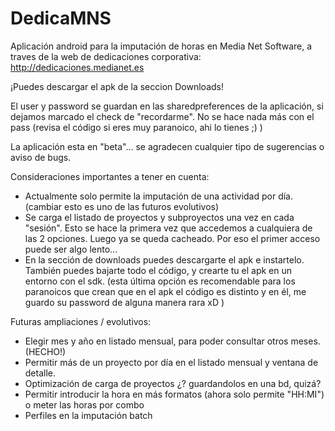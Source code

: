 DedicaMNS
=========

Aplicación android para la imputación de horas en Media Net Software, a traves de la web de dedicaciones corporativa: http://dedicaciones.medianet.es

¡Puedes descargar el apk de la seccion Downloads!

El user y password se guardan en las sharedpreferences de la aplicación, si dejamos marcado el check de "recordarme". No se hace nada más con el pass (revisa el código si eres muy paranoico, ahi lo tienes ;) )

La aplicación esta en "beta"... se agradecen cualquier tipo de sugerencias o aviso de bugs.

Consideraciones importantes a tener en cuenta:
  - Actualmente solo permite la imputación de una actividad por día. (cambiar esto es uno de las futuros evolutivos)
  - Se carga el listado de proyectos y subproyectos una vez en cada "sesión". Esto se hace la primera vez que accedemos a cualquiera de las 2 opciones. Luego ya se queda cacheado. Por eso el primer acceso puede ser algo lento...
  - En la sección de downloads puedes descargarte el apk e instartelo. También puedes bajarte todo el código, y crearte tu el apk en un entorno con el sdk. (esta última opción es recomendable para los paranoicos que crean que en el apk el código es distinto y en él, me guardo su password de alguna manera rara xD )
 
Futuras ampliaciones / evolutivos:
  - Elegir mes y año en listado mensual, para poder consultar otros meses. (HECHO!)
  - Permitir más de un proyecto por día en el listado mensual y ventana de detalle.
  - Optimización de carga de proyectos ¿? guardandolos en una bd, quizá?
  - Permitir introducir la hora en más formatos (ahora solo permite "HH:MI") o meter las horas por combo
  - Perfiles en la imputación batch
  

